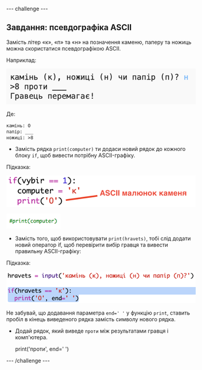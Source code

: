 --- challenge ---

## Завдання: псевдографіка ASCII

Замість літер «к», «п» та «н» на позначення каменю, паперу та ножиць можна скористатися псевдографікою ASCII.

Наприклад:

![знімок екрана](images/rps-ascii-challenge.png)

Де:

    камінь: O
    папір: ___
    ножиці: >8
    

+ Замість рядка `print(computer)` ти додаси новий рядок до кожного блоку `if`, щоб вивести потрібну ASCII-графіку. 

Підказка:

![знімок екрана](images/rps-ascii-rock.png)

![знімок екрана](images/rps-comment-computer.png)

+ Замість того, щоб використовувати `print(hravets)`, тобі слід додати новий оператор if, щоб перевірити вибір гравця та вивести правильну ASCII-графіку:

Підказка:

![знімок екрана](images/rps-player-ascii.png)

Не забувай, що додавання параметра `end=' '` у функцію `print`, ставить пробіл в кінець виведеного рядка замість символу нового рядка.

+ Додай рядок, який виведе `проти` між результатами гравця і комп'ютера.

    print('проти', end=' ')
    

--- /challenge ---
